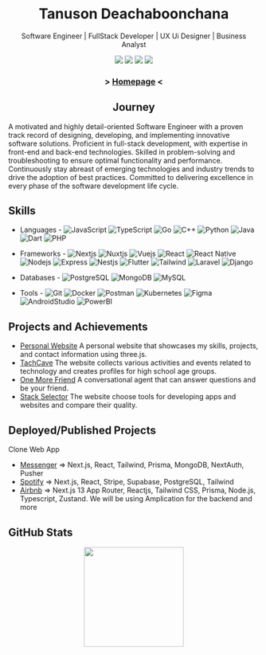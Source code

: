 <h1 align="center">
  Tanuson Deachaboonchana
</h1>

<p align="center">Software Engineer | FullStack Developer | UX Ui Designer | Business Analyst</p>

<p align="center">
<a href="https://www.instagram.com/te_nus0n/"><img src="https://img.shields.io/badge/te_nus0n_-%23E4405F.svg?style=for-the-badge&logo=Instagram&logoColor=white"></a>
<a href="https://twitter.com/TanusonD10318"><img src="https://img.shields.io/badge/TanusonD10318-%231DA1F2.svg?style=for-the-badge&logo=Twitter&logoColor=white"></a>
<a href="mailto:tanuson679@gmail.com"><img src="https://img.shields.io/badge/Gmail-D14836?style=for-the-badge&logo=gmail&logoColor=white"></a>
<a href="https://www.facebook.com/profile.php?id=100018165305200"><img src="https://img.shields.io/badge/Tae Tanuson-%231877F2.svg?style=for-the-badge&logo=Facebook&logoColor=white"></a>
</p>

<h3 align="center"> > <a href="https://tanuson-page.vercel.app/">Homepage</a> < </h3>
  
<h2 align="center">
  Journey
</h2>

A motivated and highly detail-oriented Software Engineer with a proven track record of designing, developing, and implementing innovative software solutions. Proficient in full-stack development, with expertise in front-end and back-end technologies. Skilled in problem-solving and troubleshooting to ensure optimal functionality and performance. Continuously stay abreast of emerging technologies and industry trends to drive the adoption of best practices. Committed to delivering excellence in every phase of the software development life cycle.


## Skills
- Languages -  ![JavaScript](https://img.shields.io/badge/-JavaScript-05122A?style=falt&logo=javascript)
![TypeScript](https://img.shields.io/badge/-TypeScript-05122A?style=falt&logo=typescript)
![Go](https://img.shields.io/badge/-Go-05122A?style=falt&logo=go)
![C++](https://img.shields.io/badge/-C++-05122A?style=falte&logo=cplusplus)
![Python](https://img.shields.io/badge/-Python-05122A?style=falt&logo=python)
![Java](https://img.shields.io/badge/-Java-05122A?style=falt&logo=java)
![Dart](https://img.shields.io/badge/-Dart-05122A?style=falt&logo=Dart&logoColor=blue)
![PHP](https://img.shields.io/badge/-PHP-05122A?style=falt&logo=php)

- Frameworks - ![Nextjs](https://img.shields.io/badge/-NextJS-05122A?style=falt&logo=Next.js)
![Nuxtjs](https://img.shields.io/badge/-NuxtJS-05122A?style=falt&logo=Nuxt.js)
![Vuejs](https://img.shields.io/badge/-VueJS-05122A?style=falt&logo=Vue.js)
![React](https://img.shields.io/badge/-ReactJS-05122A?style=falt&logo=React)
![React Native](https://img.shields.io/badge/-React_Native-05122A?style=falt&logo=React)
![Nodejs](https://img.shields.io/badge/-NodeJS-05122A?style=falt&logo=Node.js)
![Express](https://img.shields.io/badge/-Express-05122A?style=falt&logo=Express)
![Nestjs](https://img.shields.io/badge/-NestJS-05122A?style=falt&logo=NestJs&logoColor=red)
![Flutter](https://img.shields.io/badge/-Flutter-05122A?style=falt&logo=Flutter&logoColor=skyblue)
![Tailwind](https://img.shields.io/badge/-Tailwind-05122A?style=falt&logo=Tailwind%20CSS&logoColor=skyblue)
![Laravel](https://img.shields.io/badge/-Laravel-05122A?style=falt&logo=Laravel)
![Django](https://img.shields.io/badge/-Django-05122A?style=falt&logo=Django)
- Databases - ![PostgreSQL](https://img.shields.io/badge/-PostgreSQL-05122A?style=falt&logo=PostgreSQL)
![MongoDB](https://img.shields.io/badge/-MongoDB-05122A?style=falt&logo=MongoDB)
![MySQL](https://img.shields.io/badge/-MySQL-05122A?style=falt&logo=MySQL)
- Tools - ![Git](https://img.shields.io/badge/-git-05122A?style=falt&logo=git)
![Docker](https://img.shields.io/badge/-Docker-05122A?style=falt&logo=Docker)
![Postman](https://img.shields.io/badge/-Postman-05122A?style=falt&logo=Postman)
![Kubernetes](https://img.shields.io/badge/-Kubernetes-05122A?style=falt&logo=Kubernetes)
![Figma](https://img.shields.io/badge/-Figma-05122A?style=falt&logo=Figma)
![AndroidStudio](https://img.shields.io/badge/-Android_Studio-05122A?style=falt&logo=Android)
![PowerBI](https://img.shields.io/badge/-PowerBI-05122A?style=falt&logo=PowerBI)

## Projects and Achievements
- [Personal Website](^1^) A personal website that showcases my skills, projects, and contact information using three.js.
- [TachCave](^1^) The website collects various activities and events related to technology and creates profiles for high school age groups.
- [One More Friend](^1^) A conversational agent that can answer questions and be your friend.
- [Stack Selector](^1^) The website choose tools for developing apps and websites and compare their quality.

## Deployed/Published Projects

Clone Web App
- [Messenger](^1^) => Next.js, React, Tailwind, Prisma, MongoDB, NextAuth, Pusher
- [Spotify](^1^) => Next.js, React, Stripe, Supabase, PostgreSQL, Tailwind
- [Airbnb](^1^) => Next.js 13 App Router, Reactjs, Tailwind CSS, Prisma, Node.js, Typescript, Zustand. We will be using Amplication for the backend
and more

## GitHub Stats
<div align ="center">
<a href="https://github.com/anuraghazra/github-readme-stats">
  <img height=200 align="center" src="https://github-readme-stats.vercel.app/api?username=flagrantii&theme=dark" />
</a>
<!-- <a href="https://github.com/anuraghazra/convoychat">
  <img height=200 align="center" src="https://github-readme-stats.vercel.app/api/top-langs?username=flagrantii&layout=compact&langs_count=8&card_width=320&theme=dark" />
</a> -->
</div>

